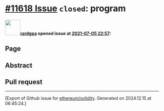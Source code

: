 # [\#11618 Issue](https://github.com/ethereum/solidity/issues/11618) `closed`: program

#### <img src="https://avatars.githubusercontent.com/u/86988900?v=4" width="50">[rardgpa](https://github.com/rardgpa) opened issue at [2021-07-05 22:57](https://github.com/ethereum/solidity/issues/11618):

## Page

<!--
Please link directly to the page which you think has a problem
-->

## Abstract

<!--
Please describe in detail what is wrong.
-->

## Pull request

<!--
Please link to your pull request which resolves this issue
-->




-------------------------------------------------------------------------------



[Export of Github issue for [ethereum/solidity](https://github.com/ethereum/solidity). Generated on 2024.12.15 at 06:45:24.]
